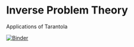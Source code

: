 # Inverse Problem Theory
Applications of Tarantola

[![Binder](https://mybinder.org/badge_logo.svg)](https://mybinder.org/v2/gh/crios-ut/inverse-problem-theory/HEAD)
